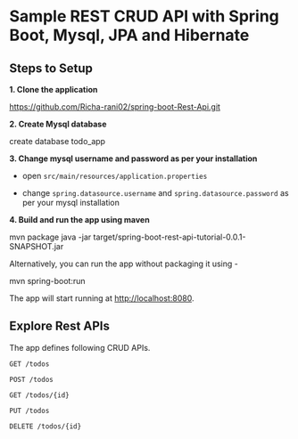 
# Sample REST CRUD API with Spring Boot, Mysql, JPA and Hibernate 

## Steps to Setup

**1. Clone the application**


https://github.com/Richa-rani02/spring-boot-Rest-Api.git


**2. Create Mysql database**

create database todo_app


**3. Change mysql username and password as per your installation**

+ open `src/main/resources/application.properties`

+ change `spring.datasource.username` and `spring.datasource.password` as per your mysql installation

**4. Build and run the app using maven**


mvn package
java -jar target/spring-boot-rest-api-tutorial-0.0.1-SNAPSHOT.jar



Alternatively, you can run the app without packaging it using -


mvn spring-boot:run


The app will start running at <http://localhost:8080>.

## Explore Rest APIs

The app defines following CRUD APIs.

    GET /todos
    
    POST /todos
    
    GET /todos/{id}
    
    PUT /todos
    
    DELETE /todos/{id}

